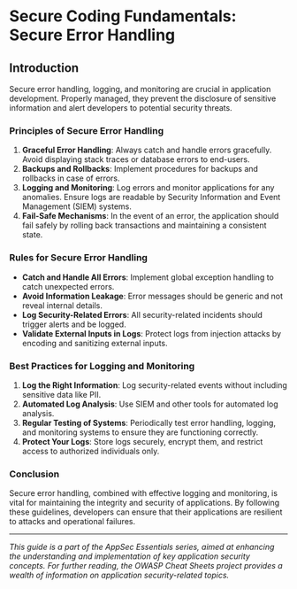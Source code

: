 # Secure Coding Fundamentals: Secure Error Handling

## Introduction

Secure error handling, logging, and monitoring are crucial in application development. Properly managed, they prevent the disclosure of sensitive information and alert developers to potential security threats.

### Principles of Secure Error Handling

1. **Graceful Error Handling**: Always catch and handle errors gracefully. Avoid displaying stack traces or database errors to end-users.
2. **Backups and Rollbacks**: Implement procedures for backups and rollbacks in case of errors.
3. **Logging and Monitoring**: Log errors and monitor applications for any anomalies. Ensure logs are readable by Security Information and Event Management (SIEM) systems.
4. **Fail-Safe Mechanisms**: In the event of an error, the application should fail safely by rolling back transactions and maintaining a consistent state.

### Rules for Secure Error Handling

- **Catch and Handle All Errors**: Implement global exception handling to catch unexpected errors.
- **Avoid Information Leakage**: Error messages should be generic and not reveal internal details.
- **Log Security-Related Errors**: All security-related incidents should trigger alerts and be logged.
- **Validate External Inputs in Logs**: Protect logs from injection attacks by encoding and sanitizing external inputs.

### Best Practices for Logging and Monitoring

1. **Log the Right Information**: Log security-related events without including sensitive data like PII.
2. **Automated Log Analysis**: Use SIEM and other tools for automated log analysis.
3. **Regular Testing of Systems**: Periodically test error handling, logging, and monitoring systems to ensure they are functioning correctly.
4. **Protect Your Logs**: Store logs securely, encrypt them, and restrict access to authorized individuals only.

### Conclusion

Secure error handling, combined with effective logging and monitoring, is vital for maintaining the integrity and security of applications. By following these guidelines, developers can ensure that their applications are resilient to attacks and operational failures.

----------

*This guide is a part of the AppSec Essentials series, aimed at enhancing the understanding and implementation of key application security concepts. For further reading, the OWASP Cheat Sheets project provides a wealth of information on application security-related topics.*
